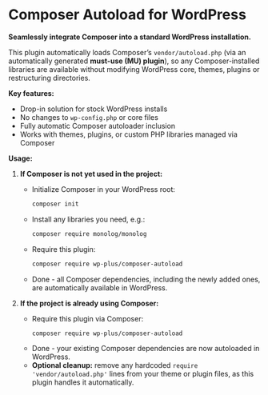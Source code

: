 # Composer Autoload for WordPress

**Seamlessly integrate Composer into a standard WordPress installation.**  

This plugin automatically loads Composer’s `vendor/autoload.php` (via an automatically generated **must-use (MU) plugin**), so any Composer-installed libraries are available without modifying WordPress core, themes, plugins or restructuring directories.  

**Key features:**  
- Drop-in solution for stock WordPress installs  
- No changes to `wp-config.php` or core files  
- Fully automatic Composer autoloader inclusion  
- Works with themes, plugins, or custom PHP libraries managed via Composer  

**Usage:**  

1. **If Composer is not yet used in the project:**  
   - Initialize Composer in your WordPress root:  
     ```bash
     composer init
     ```  
   - Install any libraries you need, e.g.:  
     ```bash
     composer require monolog/monolog
     ```  
   - Require this plugin:  
     ```bash
     composer require wp-plus/composer-autoload
     ```  
   - Done - all Composer dependencies, including the newly added ones, are automatically available in WordPress.  

2. **If the project is already using Composer:**  
   - Require this plugin via Composer:  
     ```bash
     composer require wp-plus/composer-autoload
     ```  
   - Done - your existing Composer dependencies are now autoloaded in WordPress.  
   - **Optional cleanup:** remove any hardcoded `require 'vendor/autoload.php'` lines from your theme or plugin files, as this plugin handles it automatically.  
